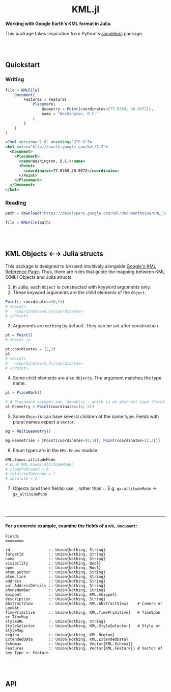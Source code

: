 <h1 align="center">KML.jl</h1>

**Working with Google Earth's KML format in Julia.**

This package takes inspiration from Python's [simplekml](https://simplekml.readthedocs.io/en/latest/)
package.

<br>
<br>

## Quickstart

### Writing

```julia
file = KMLFile(
    Document(
        Features = Feature[
            Placemark(
                Geometry = Point(coordinates=(77.0369, 38.9072)),
                name = "Washington, D.C."
            )
        ]
    )
)
```


```xml
<?xml version="1.0" encoding="UTF-8"?>
<kml xmlns="http://earth.google.com/kml/2.2">
  <Document>
    <Placemark>
      <name>Washington, D.C.</name>
      <Point>
        <coordinates>77.0369,38.9072</coordinates>
      </Point>
    </Placemark>
  </Document>
</kml>
```


### Reading

```julia
path = download("https://developers.google.com/kml/documentation/KML_Samples.kml")

file = KMLFile(path)
```


<br>
<br>


## KML Objects ←→ Julia structs

This package is designed to be used intuitively alongside [Google's KML Reference Page](https://developers.google.com/kml/documentation/kmlreference).  Thus, there are rules that guide the mapping between KML (XML) Objects and Julia structs.

1. In Julia, each `Object` is constructed with keyword arguments only.
2. These keyword arguments are the child elements of the `Object`.

```julia
Point(; coordinates=(0,1))
# <Point>
#   <coordinates>0,1</coordinates>
# </Point>
```

3. Arguments are `nothing` by default. They can be set after construction.

```julia
pt = Point()
# <Point />

pt.coordinates = (2,3)
pt
# <Point>
#   <coordinates>2,3</coordinates>
# </Point>
```

4. Some child elements are also `Object`s.  The argument matches the type name.

```julia
pl = PlaceMark()

# A Placemark accepts any `Geometry`, which is an abstract type (Point <: Geometry)
pl.Geometry = Point(coordinates=(4, 5))
```

5. Some `Object`s can have several children of the same type.  Fields with plural names expect a `Vector`.

```julia
mg = MultiGeometry()

mg.Geometries = [Point(coordinates=(0,1)), Point(coordinates=(2,3))]
```

6. Enum types are in the `KML.Enums` module:

```julia
KML.Enums.altitudeMode
# Enum KML.Enums.altitudeMode:
# clampToGround = 0
# relativeToGround = 1
# absolute = 2
```

7. Objects (and their fields) use `_` rather than `:`.  E.g. `gx:altitudeMode` → `gx_altitudeMode`


<br><br>

---

#### For a concrete example, examine the fields of a `KML.Document`:

```
Fields
≡≡≡≡≡≡≡≡

id                 :: Union{Nothing, String}
targetId           :: Union{Nothing, String}
name               :: Union{Nothing, String}
visibility         :: Union{Nothing, Bool}
open               :: Union{Nothing, Bool}
atom_author        :: Union{Nothing, String}
atom_link          :: Union{Nothing, String}
address            :: Union{Nothing, String}
xal_AddressDetails :: Union{Nothing, String}
phoneNumber        :: Union{Nothing, String}
Snippet            :: Union{Nothing, KML.Snippet}
description        :: Union{Nothing, String}
AbstractView       :: Union{Nothing, KML.AbstractView}    # Camera or LookAt
TimePrimitive      :: Union{Nothing, KML.TimePrimitive}   # TimeSpan or TimeMap
styleURL           :: Union{Nothing, String}
StyleSelector      :: Union{Nothing, KML.StyleSelector}   # Style or StyleMap
region             :: Union{Nothing, KML.Region}
ExtendedData       :: Union{Nothing, KML.ExtendedData}
Schemas            :: Union{Nothing, Vector{KML.Schema}}
Features           :: Union{Nothing, Vector{KML.Feature}} # Vector of any Type <: Feature
```


<br>
<br>


## API
